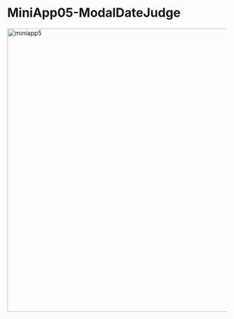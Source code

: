 # MiniApp05-ModalDateJudge

<img width="651" alt="miniapp5" src="https://user-images.githubusercontent.com/82198916/154592901-eb7b3abb-9e15-40a5-be9f-0d619b560d91.png">
